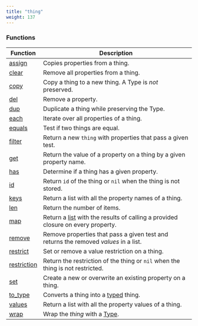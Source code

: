 ```yaml
---
title: "thing"
weight: 137
---
```


### Functions

Function | Description
------ | -----------
[assign](./assign) | Copies properties from a thing.
[clear](./clear) | Remove all properties from a thing.
[copy](./copy) | Copy a thing to a new thing. A Type is *not* preserved.
[del](./del) | Remove a property.
[dup](./dup) | Duplicate a thing while preserving the Type.
[each](./each) | Iterate over all properties of a thing.
[equals](./equals) | Test if two things are equal.
[filter](./filter) | Return a new `thing` with properties that pass a given test.
[get](./get) | Return the value of a property on a thing by a given property name.
[has](./has) | Determine if a thing has a given property.
[id](./id) | Return `id` of the thing or `nil` when the thing is not stored.
[keys](./keys) | Return a list with all the property names of a thing.
[len](./len) | Return the number of items.
[map](./map) | Return a [list](../list) with the results of calling a provided closure on every property.
[remove](./remove) | Remove properties that pass a given test and returns the removed *values* in a list.
[restrict](./restrict) | Set or remove a value restriction on a thing.
[restriction](./restriction) | Return the restriction of the thing or `nil` when the thing is not restricted.
[set](./set) | Create a new or overwrite an existing property on a thing.
[to_type](./to_type) | Converts a thing into a [typed](../typed) thing.
[values](./values) | Return a list with all the property values of a thing.
[wrap](./wrap) | Wrap the *thing* with a [Type](../../overview/type).

